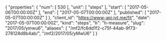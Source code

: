 {
  "properties": {
    "num": [
      530
    ],
    "unit": [
      "steps"
    ],
    "start": [
      "2017-05-06T00:00:00Z"
    ],
    "end": [
      "2017-05-07T00:00:00Z"
    ],
    "published": [
      "2017-05-07T00:00:00Z"
    ]
  },
  "client_id": "https://www-api.jvt.me/fit",
  "date": "2017-05-07T00:00:00Z",
  "kind": "steps",
  "h": "h-measure",
  "slug": "2017/05/ymwu6",
  "aliases": [
    "/mf2/fc6dd1f2-c75f-44ab-9f73-278128d8b4ab/",
    "/mf2/2017/05/yMwU6"
  ]
}
